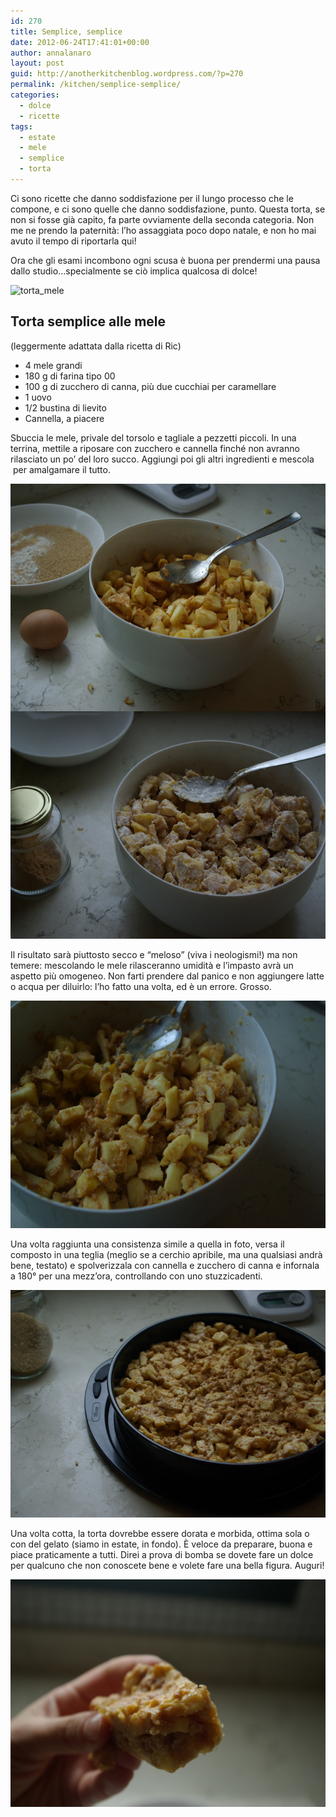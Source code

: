 ```yaml
---
id: 270
title: Semplice, semplice
date: 2012-06-24T17:41:01+00:00
author: annalanaro
layout: post
guid: http://anotherkitchenblog.wordpress.com/?p=270
permalink: /kitchen/semplice-semplice/
categories:
  - dolce
  - ricette
tags:
  - estate
  - mele
  - semplice
  - torta
---
```

Ci sono ricette che danno soddisfazione per il lungo processo che le compone, e ci sono quelle che danno soddisfazione, punto. Questa torta, se non si fosse già capito, fa parte ovviamente della seconda categoria. Non me ne prendo la paternità: l&#8217;ho assaggiata poco dopo natale, e non ho mai avuto il tempo di riportarla qui!

Ora che gli esami incombono ogni scusa è buona per prendermi una pausa dallo studio&#8230;specialmente se ciò implica qualcosa di dolce!

<img title="torta_mele" src="/wp-content/uploads/2012/06/cotta1.jpg" alt="torta_mele" width="545" height="364" />

## Torta semplice alle mele

(leggermente adattata dalla ricetta di Ric)

* 4 mele grandi
* 180 g di farina tipo 00
* 100 g di zucchero di canna, più due cucchiai per caramellare
* 1 uovo
* 1/2 bustina di lievito
* Cannella, a piacere

Sbuccia le mele, privale del torsolo e tagliale a pezzetti piccoli. In una terrina, mettile a riposare con zucchero e cannella finché non avranno rilasciato un po&#8217; del loro succo. Aggiungi poi gli altri ingredienti e mescola  per amalgamare il tutto.

<img title="preparazione1" src="/wp-content/uploads/2012/06/preparazione1e2.jpg" alt="" width="545" height="728" />

Il risultato sarà piuttosto secco e &#8220;meloso&#8221; (viva i neologismi!) ma non temere: mescolando le mele rilasceranno umidità e l&#8217;impasto avrà un aspetto più omogeneo. Non farti prendere dal panico e non aggiungere latte o acqua per diluirlo: l&#8217;ho fatto una volta, ed è un errore. Grosso.

<img title="consistenza" src="/wp-content/uploads/2012/06/consistenza.jpg" alt="" width="545" height="364" />

Una volta raggiunta una consistenza simile a quella in foto, versa il composto in una teglia (meglio se a cerchio apribile, ma una qualsiasi andrà bene, testato) e spolverizzala con cannella e zucchero di canna e infornala a 180° per una mezz&#8217;ora, controllando con uno stuzzicadenti.

<img title="da_infornare" src="/wp-content/uploads/2012/06/da_infornare.jpg" alt="" width="545" height="364" />
  
Una volta cotta, la torta dovrebbe essere dorata e morbida, ottima sola o con del gelato (siamo in estate, in fondo). È veloce da preparare, buona e piace praticamente a tutti. Direi a prova di bomba se dovete fare un dolce per qualcuno che non conoscete bene e volete fare una bella figura. Auguri!

<img title="boccone" src="/wp-content/uploads/2012/06/boccone.jpg" alt="" width="545" height="364" />